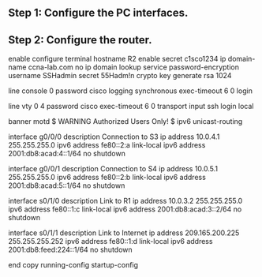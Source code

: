 ## Step 1: Configure the PC interfaces.

## Step 2: Configure the router.
enable
configure terminal
hostname R2
enable secret c1sco1234
ip domain-name ccna-lab.com
no ip domain lookup
service password-encryption
username SSHadmin secret 55Hadm!n
crypto key generate rsa
1024

line console 0
password cisco
logging synchronous
exec-timeout 6 0
login

line vty 0 4
password cisco
exec-timeout 6 0
transport input ssh
login local

banner motd $ WARNING Authorized Users Only! $
ipv6 unicast-routing

interface g0/0/0
description Connection to S3
ip address 10.0.4.1 255.255.255.0
ipv6 address fe80::2:a link-local
ipv6 address 2001:db8:acad:4::1/64
no shutdown

interface g0/0/1
description Connection to S4
ip address 10.0.5.1 255.255.255.0
ipv6 address fe80::2:b link-local
ipv6 address 2001:db8:acad:5::1/64
no shutdown

interface s0/1/0
description Link to R1
ip address 10.0.3.2 255.255.255.0
ipv6 address fe80::1:c link-local
ipv6 address 2001:db8:acad:3::2/64
no shutdown

interface s0/1/1
description Link to Internet
ip address 209.165.200.225 255.255.255.252
ipv6 address fe80::1:d link-local
ipv6 address 2001:db8:feed:224::1/64
no shutdown

end
copy running-config startup-config